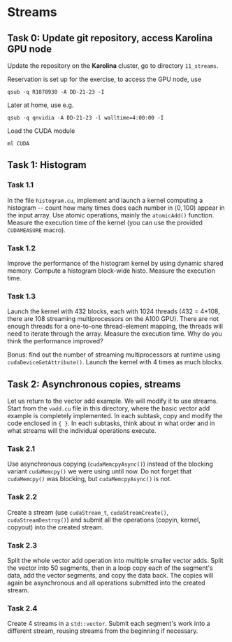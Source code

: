 
Streams
=======





Task 0: Update git repository, access Karolina GPU node
-------------------------------------------------------

Update the repository on the **Karolina** cluster, go to directory `11_streams`.

Reservation is set up for the exercise, to access the GPU node, use
```
qsub -q R1078930 -A DD-21-23 -I
```

Later at home, use e.g.
```
qsub -q qnvidia -A DD-21-23 -l walltime=4:00:00 -I
```

Load the CUDA module
```
ml CUDA
```





Task 1: Histogram
-----------------

### Task 1.1

In the file `histogram.cu`, implement and launch a kernel computing a histogram -- count how many times does each number in $\langle 0,100 )$ appear in the input array. Use atomic operations,
mainly the `atomicAdd()` function. Measure the execution time of the kernel (you can use the provided `CUDAMEASURE` macro).

### Task 1.2

Improve the performance of the histogram kernel by using dynamic shared memory. Compute a histogram block-wide histo. Measure the execution time.

### Task 1.3

Launch the kernel with 432 blocks, each with 1024 threads (432 = 4\*108, there are 108 streaming multiprocessors on the A100 GPU). There are not enough threads for a one-to-one thread-element mapping, the threads will need to iterate through the array. Measure the execution time. Why do you think the performance improved?

Bonus: find out the number of streaming multiprocessors at runtime using `cudaDeviceGetAttribute()`. Launch the kernel with 4 times as much blocks.


Task 2: Asynchronous copies, streams
------------------------------------

Let us return to the vector add example. We will modify it to use streams. Start from the `vadd.cu` file in this directory, where the basic vector add example is completely implemented. In each subtask, copy and modify the code enclosed in `{ }`. In each subtasks, think about in what order and in what streams will the individual operations execute.

### Task 2.1

Use asynchronous copying (`cudaMemcpyAsync()`) instead of the blocking variant `cudaMemcpy()` we were using until now. Do not forget that `cudaMemcpy()` was blocking, but `cudaMemcpyAsync()` is not.

### Task 2.2

Create a stream (use `cudaStream_t`, `cudaStreamCreate()`, `cudaStreamDestroy()`) and submit all the operations (copyin, kernel, copyout) into the created stream.

### Task 2.3

Split the whole vector add operation into multiple smaller vector adds. Split the vector into 50 segments, then in a loop copy each of the segment's data, add the vector segments, and copy the data back. The copies will again be asynchronous and all operations submitted into the created stream.

### Task 2.4

Create 4 streams in a `std::vector`. Submit each segment's work into a different stream, reusing streams from the beginning if necessary.
